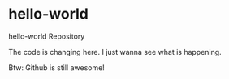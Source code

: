 # hello-world
hello-world Repository

The code is changing here.
I just wanna see what is happening.

Btw: Github is still awesome!

